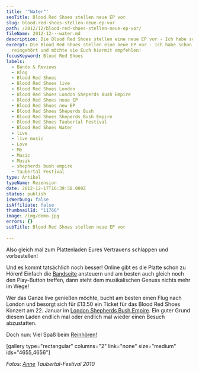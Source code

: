 ```yaml
---
title: '"Water"'
seoTitle: Blood Red Shoes stellen neue EP vor
slug: blood-red-shoes-stellen-neue-ep-vor
path: /2012/12/blood-red-shoes-stellen-neue-ep-vor/
fileName: 2012-12---water.md
description: Die Blood Red Shoes stellen eine neue EP vor - Ich habe schon mal reingehört
excerpt: Die Blood Red Shoes stellen eine neue EP vor - Ich habe schon mal
  reingehört und möchte sie Euch hiermit empfehlen!
focusKeyword: Blood Red Shoes
labels:
  - Bands & Reviews
  - Blog
  - Blood Red Shoes
  - Blood Red Shoes live
  - Blood Red Shoes London
  - Blood Red Shoes London Sheperds Bush Empire
  - Blood Red Shoes neue EP
  - Blood Red Shoes new EP
  - Blood Red Shoes Sheperds Bush
  - Blood Red Shoes Sheperds Bush Empire
  - Blood Red Shoes Taubertal Festival
  - Blood Red Shoes Water
  - live
  - live music
  - Love
  - Me
  - Music
  - Musik
  - shepherds bush empire
  - Taubertal Festival
type: Artikel
typeName: Rezension
date: 2012-12-17T16:39:58.000Z
status: publish
isWerbung: false
isAffiliate: false
thumbnailId: "11766"
image: /img/demo.jpg
errors: {}
subTitle: Blood Red Shoes stellen neue EP vor
  
---
```


Also gleich mal zum Plattenladen Eures Vertrauens schlappen und vorbestellen!

Und es kommt tatsächlich noch besser! Online gibt es die Platte schon zu Hören!
Einfach die [Bandseite](http://www.bloodredshoes.co.uk/this-weeks-round-up/)
ansteuern und am besten auch gleich noch den Play-Button treffen, dann steht dem
musikalischen Genuss nichts mehr im Wege!

Wer das Ganze live genießen möchte, bucht am besten einen Flug nach London und
besorgt sich für £13.50 ein Ticket für das Blood Red Shoes Konzert am 22. Januar
im
[London Shepherds Bush Empire](http://www.o2shepherdsbushempire.co.uk/event/40284/blood-red-shoes-tickets).
Ein guter Grund diesem Laden endlich mal oder endlich mal wieder einen Besuch
abzustatten.

Doch nun: Viel Spaß beim [Reinhören!](https://soundcloud.com/bloodredshoes)

[gallery type="rectangular" columns="2" link="none" size="medium"
ids="4655,4656"]

_Fotos: [Anne](/ein-blick-hinter-die-kulissen-von-anne-bloggt-cardamonchai/)
Taubertal-Festival 2010_

  
